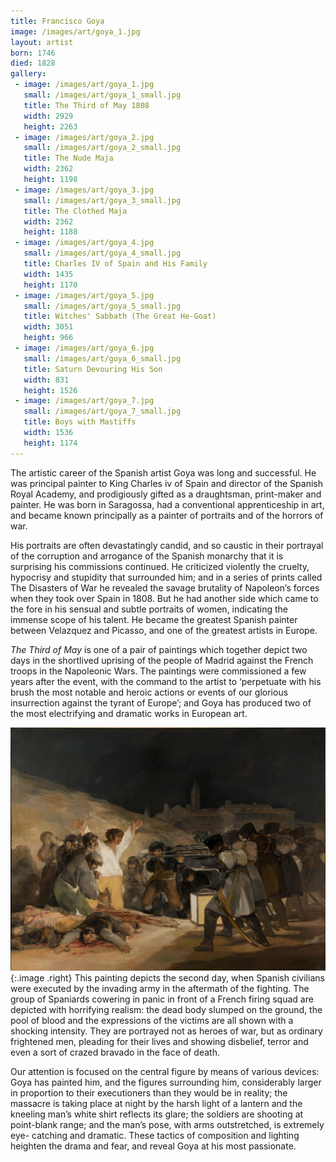 ```yaml
---
title: Francisco Goya
image: /images/art/goya_1.jpg
layout: artist
born: 1746
died: 1828
gallery:
 - image: /images/art/goya_1.jpg
   small: /images/art/goya_1_small.jpg
   title: The Third of May 1808
   width: 2929
   height: 2263
 - image: /images/art/goya_2.jpg
   small: /images/art/goya_2_small.jpg
   title: The Nude Maja
   width: 2362
   height: 1198
 - image: /images/art/goya_3.jpg
   small: /images/art/goya_3_small.jpg
   title: The Clothed Maja
   width: 2362
   height: 1188
 - image: /images/art/goya_4.jpg
   small: /images/art/goya_4_small.jpg
   title: Charles IV of Spain and His Family
   width: 1435
   height: 1170
 - image: /images/art/goya_5.jpg
   small: /images/art/goya_5_small.jpg
   title: Witches' Sabbath (The Great He-Goat)
   width: 3051
   height: 966
 - image: /images/art/goya_6.jpg
   small: /images/art/goya_6_small.jpg
   title: Saturn Devouring His Son
   width: 831
   height: 1526
 - image: /images/art/goya_7.jpg
   small: /images/art/goya_7_small.jpg
   title: Boys with Mastiffs
   width: 1536
   height: 1174
---
```


The artistic career of the Spanish artist Goya was long and successful. He was
principal painter to King Charles iv of Spain and director of the Spanish Royal
Academy, and prodigiously gifted as a draughtsman, print-maker and painter.  He
was born in Saragossa, had a conventional apprenticeship in art, and became
known principally as a painter of portraits and of the horrors of war.

His portraits are often devastatingly candid, and so caustic in their portrayal
of the corruption and arrogance of the Spanish monarchy that it is surprising
his commissions continued. He criticized violently the cruelty, hypocrisy and
stupidity that surrounded him; and in a series of prints called The Disasters
of War he revealed the savage brutality of Napoleon’s forces when they took
over Spain in 1808. But he had another side which came to the fore in his
sensual and subtle portraits of women, indicating the immense scope of his
talent. He became the greatest Spanish painter between Velazquez and Picasso,
and one of the greatest artists in Europe.

_The Third of May_ is one of a pair of paintings which together depict two days
in the shortlived uprising of the people of Madrid against the French troops in
the Napoleonic Wars. The paintings were commissioned a few years after the
event, with the command to the artist to ‘perpetuate with his brush the most
notable and heroic actions or events of our glorious insurrection against the
tyrant of Europe’; and Goya has produced two of the most electrifying and
dramatic works in European art.

![The Third of May 1808](/images/art/goya_1.jpg){:.image .right}
This painting depicts the second day, when Spanish civilians were executed by
the invading army in the aftermath of the fighting. The group of Spaniards
cowering in panic in front of a French firing squad are depicted with
horrifying realism: the dead body slumped on the ground, the pool of blood and
the expressions of the victims are all shown with a shocking intensity. They
are portrayed not as heroes of war, but as ordinary frightened men, pleading
for their lives and showing disbelief, terror and even a sort of crazed bravado
in the face of death.

Our attention is focused on the central figure by means of various devices:
Goya has painted him, and the figures surrounding him, considerably larger in
proportion to their executioners than they would be in reality; the massacre is
taking place at night by the harsh light of a lantern and the kneeling man’s
white shirt reflects its glare; the soldiers are shooting at point-blank range;
and the man’s pose, with arms outstretched, is extremely eye- catching and
dramatic. These tactics of composition and lighting heighten the drama and
fear, and reveal Goya at his most passionate.
